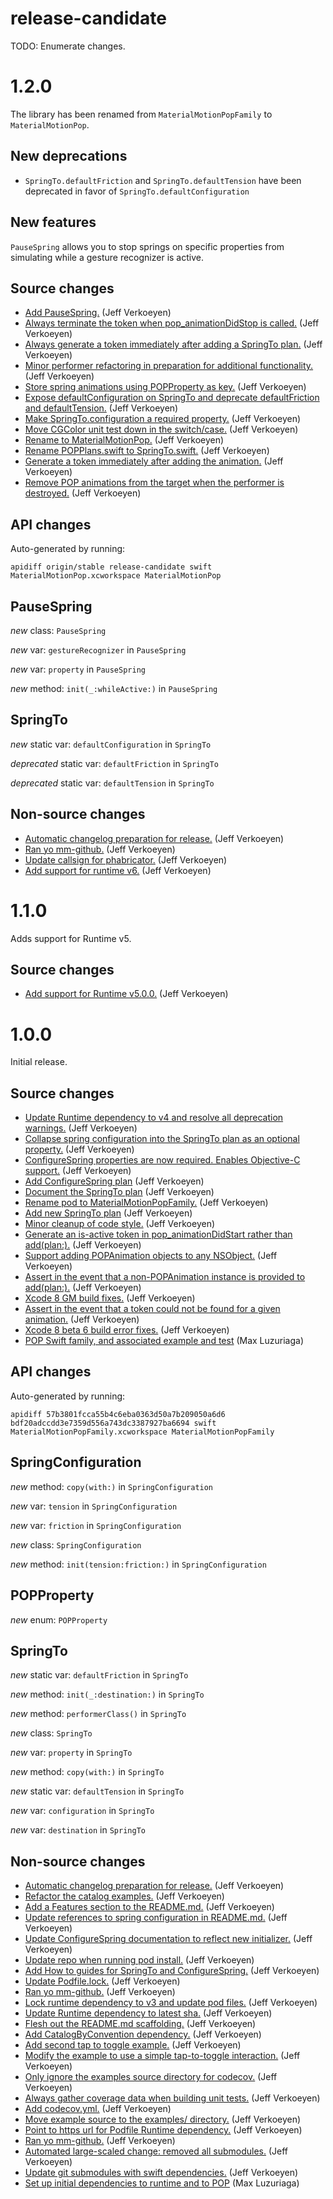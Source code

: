 # release-candidate

 TODO: Enumerate changes.
# 1.2.0

The library has been renamed from `MaterialMotionPopFamily` to `MaterialMotionPop`.

## New deprecations

- `SpringTo.defaultFriction` and `SpringTo.defaultTension` have been deprecated in favor of
  `SpringTo.defaultConfiguration`

## New features

`PauseSpring` allows you to stop springs on specific properties from simulating while a gesture
recognizer is active.

## Source changes

* [Add PauseSpring.](https://github.com/material-motion/pop-swift/commit/7ad753f833d046a59654b9f933a526e30527e911) (Jeff Verkoeyen)
* [Always terminate the token when pop_animationDidStop is called.](https://github.com/material-motion/pop-swift/commit/79b24d9d74464a18762ef6f42972a910d0c330fa) (Jeff Verkoeyen)
* [Always generate a token immediately after adding a SpringTo plan.](https://github.com/material-motion/pop-swift/commit/484359b04e116c93416e741038d4beb817823e20) (Jeff Verkoeyen)
* [Minor performer refactoring in preparation for additional functionality.](https://github.com/material-motion/pop-swift/commit/d62205a5a4baca26a65963cb3be3d7c27a2b310e) (Jeff Verkoeyen)
* [Store spring animations using POPProperty as key.](https://github.com/material-motion/pop-swift/commit/a4d021ac5a29395303c24952c283c07ca9c6b873) (Jeff Verkoeyen)
* [Expose defaultConfiguration on SpringTo and deprecate defaultFriction and defaultTension.](https://github.com/material-motion/pop-swift/commit/b01f2ce7005a8369ffdbccff9cbd6d57a8716bd2) (Jeff Verkoeyen)
* [Make SpringTo.configuration a required property.](https://github.com/material-motion/pop-swift/commit/59eb5dfd9c617d86f08673c78ed809300a32b9d1) (Jeff Verkoeyen)
* [Move CGColor unit test down in the switch/case.](https://github.com/material-motion/pop-swift/commit/d33cd4d60b237db1ffcb96e9827bd2fd1236ea49) (Jeff Verkoeyen)
* [Rename to MaterialMotionPop.](https://github.com/material-motion/pop-swift/commit/2daa276815cf79d75e59c265eb0263384a264dd1) (Jeff Verkoeyen)
* [Rename POPPlans.swift to SpringTo.swift.](https://github.com/material-motion/pop-swift/commit/8581f8c7a22b38f73b3d23909281ee70d78e27ff) (Jeff Verkoeyen)
* [Generate a token immediately after adding the animation.](https://github.com/material-motion/pop-swift/commit/3ee47bf99e6d8341d8a4cd48416d3d000657684b) (Jeff Verkoeyen)
* [Remove POP animations from the target when the performer is destroyed.](https://github.com/material-motion/pop-swift/commit/904c1f11b72c899bebe7497297f98937eba9d8b0) (Jeff Verkoeyen)

## API changes

Auto-generated by running:

    apidiff origin/stable release-candidate swift MaterialMotionPop.xcworkspace MaterialMotionPop

## PauseSpring

*new* class: `PauseSpring`

*new* var: `gestureRecognizer` in `PauseSpring`

*new* var: `property` in `PauseSpring`

*new* method: `init(_:whileActive:)` in `PauseSpring`

## SpringTo

*new* static var: `defaultConfiguration` in `SpringTo`

*deprecated* static var: `defaultFriction` in `SpringTo`

*deprecated* static var: `defaultTension` in `SpringTo`

## Non-source changes

* [Automatic changelog preparation for release.](https://github.com/material-motion/pop-swift/commit/a6cda92d2bd8dc323d78a219406507360b7f6792) (Jeff Verkoeyen)
* [Ran yo mm-github.](https://github.com/material-motion/pop-swift/commit/0a5880a78d2284e213c03427e057f7081c6c97ab) (Jeff Verkoeyen)
* [Update callsign for phabricator.](https://github.com/material-motion/pop-swift/commit/4e65e8d76b4cc0d292ead8c9bcd2611d85e210cc) (Jeff Verkoeyen)
* [Add support for runtime v6.](https://github.com/material-motion/pop-swift/commit/2f84ace11e15cc937fdaa75a558de3601837e249) (Jeff Verkoeyen)

# 1.1.0

Adds support for Runtime v5.

## Source changes

* [Add support for Runtime v5.0.0.](https://github.com/material-motion/material-motion-family-pop-swift/commit/77a585087c7615ba37df3d4ea94134e1aee1f9bb) (Jeff Verkoeyen)

# 1.0.0

Initial release.

## Source changes

* [Update Runtime dependency to v4 and resolve all deprecation warnings.](https://github.com/material-motion/material-motion-family-pop-swift/commit/015d27a23b331868a6b68744f3943acd4a045339) (Jeff Verkoeyen)
* [Collapse spring configuration into the SpringTo plan as an optional property.](https://github.com/material-motion/material-motion-family-pop-swift/commit/4939d9508aae94cdc79dae504501d9c1cfb0a229) (Jeff Verkoeyen)
* [ConfigureSpring properties are now required. Enables Objective-C support.](https://github.com/material-motion/material-motion-family-pop-swift/commit/908b02b13d6c800d01922b214cc1fe32271df2d4) (Jeff Verkoeyen)
* [Add ConfigureSpring plan](https://github.com/material-motion/material-motion-family-pop-swift/commit/4b015174ff47ea2e5225bc8d18b488e3c2cfbfd9) (Jeff Verkoeyen)
* [Document the SpringTo plan](https://github.com/material-motion/material-motion-family-pop-swift/commit/0d48d4aa622df2fa166371e616276790664474de) (Jeff Verkoeyen)
* [Rename pod to MaterialMotionPopFamily.](https://github.com/material-motion/material-motion-family-pop-swift/commit/1cd95eef7e01b9dac3b854756dc288cba8bfa649) (Jeff Verkoeyen)
* [Add new SpringTo plan](https://github.com/material-motion/material-motion-family-pop-swift/commit/4f5270085b68cd7d72e7ae6fe87d66ee81417922) (Jeff Verkoeyen)
* [Minor cleanup of code style.](https://github.com/material-motion/material-motion-family-pop-swift/commit/6742439c3643e3ed117328657dba34ccd66ce0a5) (Jeff Verkoeyen)
* [Generate an is-active token in pop_animationDidStart rather than add(plan:).](https://github.com/material-motion/material-motion-family-pop-swift/commit/c8a787c31372e8ebd938ab65198a8629f6d82821) (Jeff Verkoeyen)
* [Support adding POPAnimation objects to any NSObject.](https://github.com/material-motion/material-motion-family-pop-swift/commit/233aee354d5cfc7b05d87470ba5d60c0bd60c7f3) (Jeff Verkoeyen)
* [Assert in the event that a non-POPAnimation instance is provided to add(plan:).](https://github.com/material-motion/material-motion-family-pop-swift/commit/ee844f2d24cc2092faad93b245ed10cf1490c4ab) (Jeff Verkoeyen)
* [Xcode 8 GM build fixes.](https://github.com/material-motion/material-motion-family-pop-swift/commit/b5516177a7cf0a4836b6ca512a151d6b23bc6c20) (Jeff Verkoeyen)
* [Assert in the event that a token could not be found for a given animation.](https://github.com/material-motion/material-motion-family-pop-swift/commit/991c10ed514acbc763c556027d381230b62cba03) (Jeff Verkoeyen)
* [Xcode 8 beta 6 build error fixes.](https://github.com/material-motion/material-motion-family-pop-swift/commit/4662c203bb1cf75530b68b52695016d01fe91708) (Jeff Verkoeyen)
* [POP Swift family, and associated example and test](https://github.com/material-motion/material-motion-family-pop-swift/commit/5b0e3ccfb2da18f145e7ea5360bc8fee170e9a06) (Max Luzuriaga)

## API changes

Auto-generated by running:

    apidiff 57b3801fcca55b4c6eba0363d50a7b209050a6d6 bdf20adccdd3e7359d556a743dc3387927ba6694 swift MaterialMotionPopFamily.xcworkspace MaterialMotionPopFamily


## SpringConfiguration

*new* method: `copy(with:)` in `SpringConfiguration`

*new* var: `tension` in `SpringConfiguration`

*new* var: `friction` in `SpringConfiguration`

*new* class: `SpringConfiguration`

*new* method: `init(tension:friction:)` in `SpringConfiguration`

## POPProperty

*new* enum: `POPProperty`

## SpringTo

*new* static var: `defaultFriction` in `SpringTo`

*new* method: `init(_:destination:)` in `SpringTo`

*new* method: `performerClass()` in `SpringTo`

*new* class: `SpringTo`

*new* var: `property` in `SpringTo`

*new* method: `copy(with:)` in `SpringTo`

*new* static var: `defaultTension` in `SpringTo`

*new* var: `configuration` in `SpringTo`

*new* var: `destination` in `SpringTo`

## Non-source changes

* [Automatic changelog preparation for release.](https://github.com/material-motion/material-motion-family-pop-swift/commit/bdf20adccdd3e7359d556a743dc3387927ba6694) (Jeff Verkoeyen)
* [Refactor the catalog examples.](https://github.com/material-motion/material-motion-family-pop-swift/commit/33722f6b493066986d0cfaba86b01fa721ce4967) (Jeff Verkoeyen)
* [Add a Features section to the README.md.](https://github.com/material-motion/material-motion-family-pop-swift/commit/6406652fc373f4ad56e8f14bb65eecadeed4da18) (Jeff Verkoeyen)
* [Update references to spring configuration in README.md.](https://github.com/material-motion/material-motion-family-pop-swift/commit/27cc413d71b1ce155188d107e966149e04ab93b8) (Jeff Verkoeyen)
* [Update ConfigureSpring documentation to reflect new initializer.](https://github.com/material-motion/material-motion-family-pop-swift/commit/3b57d536f5ce799e7e39f5f1171bf2eefeddf6e7) (Jeff Verkoeyen)
* [Update repo when running pod install.](https://github.com/material-motion/material-motion-family-pop-swift/commit/145a03f9f4274a482393e30e35b8d582cbb80e59) (Jeff Verkoeyen)
* [Add How to guides for SpringTo and ConfigureSpring.](https://github.com/material-motion/material-motion-family-pop-swift/commit/39e1bfcc04ed604efb961c92090bb880c8f77ae9) (Jeff Verkoeyen)
* [Update Podfile.lock.](https://github.com/material-motion/material-motion-family-pop-swift/commit/e8f70ffb5b6d8aee69c0068b407af209d9669bf4) (Jeff Verkoeyen)
* [Ran yo mm-github.](https://github.com/material-motion/material-motion-family-pop-swift/commit/5be74edd5b9af7992c89581296d5386a30cca4a2) (Jeff Verkoeyen)
* [Lock runtime dependency to v3 and update pod files.](https://github.com/material-motion/material-motion-family-pop-swift/commit/e92924a11e4be6197322f139a562e13be0c2bc26) (Jeff Verkoeyen)
* [Update Runtime dependency to latest sha.](https://github.com/material-motion/material-motion-family-pop-swift/commit/5dfbfbaf1f4033fc518a8ea5395f8db5f0c9ac80) (Jeff Verkoeyen)
* [Flesh out the README.md scaffolding.](https://github.com/material-motion/material-motion-family-pop-swift/commit/bf8f699e41ab169fbeedd39231b15b19af5cab77) (Jeff Verkoeyen)
* [Add CatalogByConvention dependency.](https://github.com/material-motion/material-motion-family-pop-swift/commit/764e37ef8035fe2be4abe093eecc91891c910ddd) (Jeff Verkoeyen)
* [Add second tap to toggle example.](https://github.com/material-motion/material-motion-family-pop-swift/commit/80e5142f7a1aa3c777930e8874a00c5fb905b2a4) (Jeff Verkoeyen)
* [Modify the example to use a simple tap-to-toggle interaction.](https://github.com/material-motion/material-motion-family-pop-swift/commit/22b7b1345c09da6c88b7cc306be5c26d7ff7d2cb) (Jeff Verkoeyen)
* [Only ignore the examples source directory for codecov.](https://github.com/material-motion/material-motion-family-pop-swift/commit/bd346239b4d6286e7916bf584eab7bf870a96392) (Jeff Verkoeyen)
* [Always gather coverage data when building unit tests.](https://github.com/material-motion/material-motion-family-pop-swift/commit/3c6f62034f776e9c495d81630044f572617cf8b7) (Jeff Verkoeyen)
* [Add codecov.yml.](https://github.com/material-motion/material-motion-family-pop-swift/commit/be86fe1daf4e97907c4a572fcf477c9012f9828e) (Jeff Verkoeyen)
* [Move example source to the examples/ directory.](https://github.com/material-motion/material-motion-family-pop-swift/commit/52e98573d3aac0d6130be3c652bc56f1c9a11a68) (Jeff Verkoeyen)
* [Point to https url for Podfile Runtime dependency.](https://github.com/material-motion/material-motion-family-pop-swift/commit/e3458df168a30a8e916b3616c45316c980950132) (Jeff Verkoeyen)
* [Ran yo mm-github.](https://github.com/material-motion/material-motion-family-pop-swift/commit/7ec2a5536a980f62ea4dc02616e0c0bd878c68b9) (Jeff Verkoeyen)
* [Automated large-scaled change: removed all submodules.](https://github.com/material-motion/material-motion-family-pop-swift/commit/60af8fa03b9e29fc1e6a13d20ea2f77352fa04ee) (Jeff Verkoeyen)
* [Update git submodules with swift dependencies.](https://github.com/material-motion/material-motion-family-pop-swift/commit/97d0984743df5fb8ac54df2a1f4059d86bae58e9) (Jeff Verkoeyen)
* [Set up initial dependencies to runtime and to POP](https://github.com/material-motion/material-motion-family-pop-swift/commit/e2162230a70a1264cf1fc081d80dee43c6d32ad3) (Max Luzuriaga)
